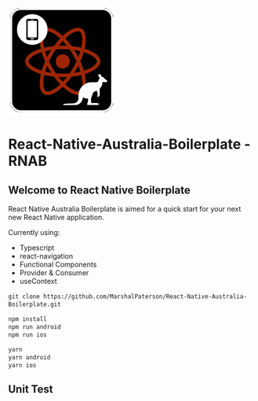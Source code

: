 ![alt text](https://github.com/MarshalPaterson/React-Native-Australia-Boilerplate/blob/master/src/assets/rns.png "React Native Australia")

# React-Native-Australia-Boilerplate - RNAB

## Welcome to React Native Boilerplate

React Native Australia Boilerplate is aimed for a quick start for your next new React Native application. 

Currently using:
* Typescript
* react-navigation 
* Functional Components
* Provider & Consumer
* useContext

```
git clone https://github.com/MarshalPaterson/React-Native-Australia-Boilerplate.git
```
```
npm install
npm run android
npm run ios
```
```
yarn
yarn android
yarn ios
```
## Unit Test



